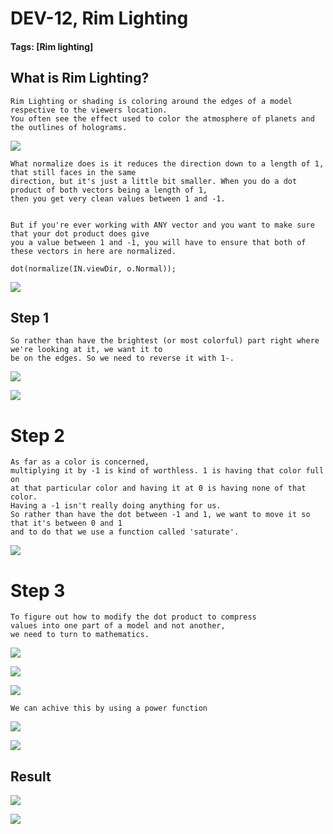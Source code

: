 # DEV-12, Rim Lighting
#### Tags: [Rim lighting]

## What is Rim Lighting?
    Rim Lighting or shading is coloring around the edges of a model respective to the viewers location.
    You often see the effect used to color the atmosphere of planets and the outlines of holograms.

![](../images/DEV-12/DEV-12-A.png)

    What normalize does is it reduces the direction down to a length of 1, that still faces in the same
    direction, but it's just a little bit smaller. When you do a dot product of both vectors being a length of 1,
    then you get very clean values between 1 and -1.


    But if you're ever working with ANY vector and you want to make sure that your dot product does give
    you a value between 1 and -1, you will have to ensure that both of these vectors in here are normalized.

    dot(normalize(IN.viewDir, o.Normal));

![](../images/DEV-12/DEV-12-B.png)


## Step 1

    So rather than have the brightest (or most colorful) part right where we're looking at it, we want it to
    be on the edges. So we need to reverse it with 1-.

![](../images/DEV-12/DEV-12-C.png)

![](../images/DEV-12/DEV-12-D.png)


# Step 2

    As far as a color is concerned,
    multiplying it by -1 is kind of worthless. 1 is having that color full on
    at that particular color and having it at 0 is having none of that color.
    Having a -1 isn't really doing anything for us.
    So rather than have the dot between -1 and 1, we want to move it so that it's between 0 and 1
    and to do that we use a function called 'saturate'.

![](../images/DEV-12/DEV-12-E.png)

# Step 3

    To figure out how to modify the dot product to compress
    values into one part of a model and not another,
    we need to turn to mathematics.

![](../images/DEV-12/DEV-12-F.png)

![](../images/DEV-12/DEV-12-G.png)

![](../images/DEV-12/DEV-12-H.png)

    We can achive this by using a power function

![](../images/DEV-12/DEV-12-AA.png)

![](../images/DEV-12/DEV-12-AB.png)


## Result

![](../images/DEV-12/DEV-12-AC.png)

![](../images/DEV-12/DEV-12-AD.png)